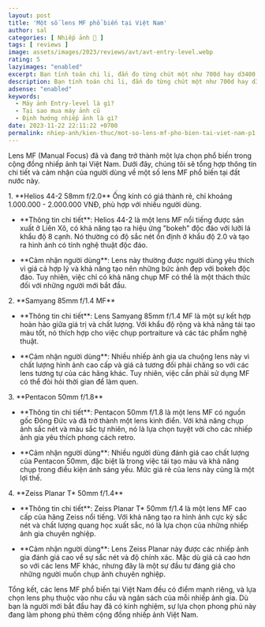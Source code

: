 ```yaml
---
layout: post
title: 'Một số lens MF phổ biến tại Việt Nam'
author: sal
categories: [ Nhiếp ảnh 📸 ]
tags: [ reviews ]
image: assets/images/2023/reviews/avt/avt-entry-level.webp
rating: 5
lazyimages: "enabled"
excerpt: Bạn tính toán chi li, đắn đo từng chút một như 700d hay d3400 chụp nét hơn, thì bài viết này là của bạn. Những chiếc máy entry-level rẻ những cũng là đắt. Tại sao vậy?
description: Bạn tính toán chi li, đắn đo từng chút một như 700d hay d3400 chụp nét hơn, thì bài viết này là của bạn. Những chiếc máy entry-level rẻ những cũng là đắt. Tại sao vậy?
adsense: "enabled"
keywords:
  - Máy ảnh Entry-level là gì?
  - Tại sao mua máy ảnh cũ
  - Định hướng nhiếp ảnh là gì?
date: 2023-11-22 22:11:22 +0700
permalink: nhiep-anh/kien-thuc/mot-so-lens-mf-pho-bien-tai-viet-nam-p1
---
```


Lens MF (Manual Focus) đã và đang trở thành một lựa chọn phổ biến trong cộng đồng nhiếp ảnh tại Việt Nam. Dưới đây, chúng tôi sẽ tổng hợp thông tin chi tiết và cảm nhận của người dùng về một số lens MF phổ biến tại đất nước này.

1\. \*\*Helios 44-2 58mm f/2.0\*\* Ống kính có giá thành rẻ, chỉ khoảng 1.000.000 - 2.000.000 VNĐ, phù hợp với nhiều người dùng.
  - \*\*Thông tin chi tiết\*\*: Helios 44-2 là một lens MF nổi tiếng được sản xuất ở Liên Xô, có khả năng tạo ra hiệu ứng "bokeh" độc đáo với lưỡi lá khẩu độ 8 cạnh. Nó thường có độ sắc nét ổn định ở khẩu độ 2.0 và tạo ra hình ảnh có tính nghệ thuật độc đáo.

  - \*\*Cảm nhận người dùng\*\*: Lens này thường được người dùng yêu thích vì giá cả hợp lý và khả năng tạo nên những bức ảnh đẹp với bokeh độc đáo. Tuy nhiên, việc chỉ có khả năng chụp MF có thể là một thách thức đối với những người mới bắt đầu.

2\. \*\*Samyang 85mm f/1.4 MF\*\*
  - \*\*Thông tin chi tiết\*\*: Lens Samyang 85mm f/1.4 MF là một sự kết hợp hoàn hảo giữa giá trị và chất lượng. Với khẩu độ rộng và khả năng tái tạo màu tốt, nó thích hợp cho việc chụp portraiture và các tác phẩm nghệ thuật.

  - \*\*Cảm nhận người dùng\*\*: Nhiều nhiếp ảnh gia ưa chuộng lens này vì chất lượng hình ảnh cao cấp và giá cả tương đối phải chăng so với các lens tương tự của các hãng khác. Tuy nhiên, việc cần phải sử dụng MF có thể đòi hỏi thời gian để làm quen.

3\. \*\*Pentacon 50mm f/1.8\*\*
  - \*\*Thông tin chi tiết\*\*: Pentacon 50mm f/1.8 là một lens MF có nguồn gốc Đông Đức và đã trở thành một lens kinh điển. Với khả năng chụp ảnh sắc nét và màu sắc tự nhiên, nó là lựa chọn tuyệt vời cho các nhiếp ảnh gia yêu thích phong cách retro.

  - \*\*Cảm nhận người dùng\*\*: Nhiều người dùng đánh giá cao chất lượng của Pentacon 50mm, đặc biệt là trong việc tái tạo màu và khả năng chụp trong điều kiện ánh sáng yếu. Mức giá rẻ của lens này cũng là một lợi thế.

4\. \*\*Zeiss Planar T\* 50mm f/1.4\*\*
  - \*\*Thông tin chi tiết\*\*: Zeiss Planar T\* 50mm f/1.4 là một lens MF cao cấp của hãng Zeiss nổi tiếng. Với khả năng tạo ra hình ảnh cực kỳ sắc nét và chất lượng quang học xuất sắc, nó là lựa chọn của những nhiếp ảnh gia chuyên nghiệp.

  - \*\*Cảm nhận người dùng\*\*: Lens Zeiss Planar này được các nhiếp ảnh gia đánh giá cao về sự sắc nét và độ chính xác. Mặc dù giá cả cao hơn so với các lens MF khác, nhưng đây là một sự đầu tư đáng giá cho những người muốn chụp ảnh chuyên nghiệp.

Tổng kết, các lens MF phổ biến tại Việt Nam đều có điểm mạnh riêng, và lựa chọn lens phụ thuộc vào nhu cầu và ngân sách của mỗi nhiếp ảnh gia. Dù bạn là người mới bắt đầu hay đã có kinh nghiệm, sự lựa chọn phong phú này đang làm phong phú thêm cộng đồng nhiếp ảnh Việt Nam.
